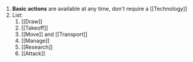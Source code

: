 1. **Basic actions** are available at any time, don't require a [[Technology]]
2. List:
	1. [[Draw]]
	2. [[Takeoff]]
	3. [[Move]] and [[Transport]]
	4. [[Manage]]
	5. [[Research]]
	6. [[Attack]]

